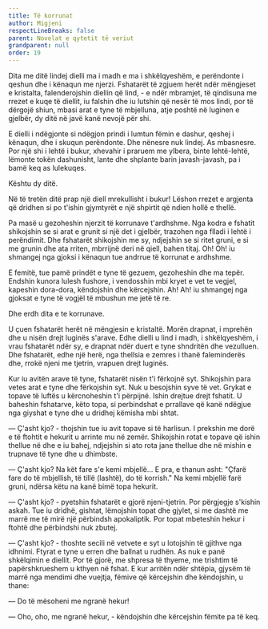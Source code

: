 ```yaml
---
title: Të korrunat
author: Migjeni
respectLineBreaks: false
parent: Novelat e qytetit të veriut
grandparent: null
order: 19
---
```



Dita me ditë lindej dielli ma i madh e ma i shkëlqyeshëm,
e perëndonte i qeshun dhe i kënaqun me njerzi.
Fshatarët të zgjuem herët ndër mëngjeset e kristalta,
falenderojshin diellin që lind, - e ndër mbramjet, të qindisuna
me rrezet e kuqe të diellit, iu falshin dhe iu lutshin që nesër
të mos lindi, por të dërgojë shiun, mbasi arat e tyne të mbjelluna,
atje poshtë në luginen e gjelbër, dy ditë në javë kanë nevojë për shi.

E dielli i ndëgjonte si ndëgjon prindi i lumtun fëmin e dashur,
qeshej i kënaqun, dhe i skuqun perëndonte. Dhe nënesre nuk
lindej. As mbasnesre. Por një shi i lehtë i bukur, xhevahir i
praruem me ylbera, binte lehtë-lehtë, lëmonte tokën dashunisht,
lante dhe shplante barin javash-javash, pa i bamë keq as lulekuqes.

Kështu dy ditë.

Në të tretën ditë prap një diell mrekullisht i bukur! Lëshon rrezet
e argjenta që dridhen si po t'ishin gjymtyrët e një shpirtit
që ndien hollë e thellë.

Pa masë u gezoheshin njerzit të korrunave t'ardhshme. Nga
kodra e fshatit shikojshin se si arat e grunit si një det i gjelbër,
trazohen nga flladi i lehtë i perëndimit. Dhe fshatarët shikojshin
me sy, ndjejshin se si ritet gruni, e si me grunin dhe ata rriten,
mbrrijnë deri në qiell, bahen titaj. Oh! Oh! iu shmangej nga gjoksi
i kënaqun tue andrrue të korrunat e ardhshme.

E femitë, tue pamë prindët e tyne të gezuem, gezoheshin dhe
ma tepër. Endshin kunora lulesh fushore, i vendosshin mbi kryet e
vet te vegjel, kapeshin dora-dora, këndojshin dhe kërcejshin.
Ah! Ah! iu shmangej nga gjoksat e tyne të vogjël të mbushun me
jetë të re.

Dhe erdh dita e te korrunave.


U çuen fshatarët herët në mëngjesin e kristaltë. Morën drapnat,
i mprehën dhe u nisën drejt luginës s'arave. Edhe dielli u lind
i madh, i shkëlqyeshëm, i vrau fshatarët ndër sy, e drapnat ndër
duert e tyne shndritën dhe vezulluen. Dhe fshatarët, edhe një
herë, nga thellsia e zemres i thanë faleminderës dhe, rrokë njeni
me tjetrin, vrapuen drejt luginës.

Kur iu avitën arave të tyne, fshatarët nisën t'i fërkojnë syt.
Shikojshin para vetes arat e tyne dhe fërkojshin syt. Nuk u
besojshin syve të vet. Grykat e topave të luftës u kërcnoheshin t'i
përpijnë. Ishin drejtue drejt fshatit. U baheshin fshatarve, këto
topa, si perbindshat e prrallave që kanë ndëgjue nga giyshat e
tyne dhe u dridhej këmisha mbi shtat.

— Ç'asht kjo? - thojshin tue iu avit topave si të harlisun. I prekshin
me dorë e të ftohtit e hekurit u arrinte mu në zemër.
Shikojshin rotat e topave që ishin thellue në dhe e iu bahej,
ndjejshin si ato rota jane thellue dhe në mishin e trupnave të tyne
dhe u dhimbste.

— Ç'asht kjo? Na kët fare s'e kemi mbjellë... E pra, e thanun asht:
"Çfarë fare do të mbjellish, të tillë (lashtë), do të korrish."
Na kemi mbjellë farë gruni, ndërsa këtu na kanë bimë topa hekurit.

— Ç'asht kjo? - pyetshin fshatarët e gjorë njeni-tjetrin. Por
përgjegje s'kishin askah. Tue iu dridhë, gishtat, lëmojshin topat
dhe gjylet, si me dashtë me marrë me të mirë një përbindsh apokaliptik.
Por topat mbeteshin hekur i ftohtë dhe përbindshi nuk zbutej.

— Ç'asht kjo? - thoshte secili në vetvete e syt u lotojshin të
gjithve nga idhnimi. Ftyrat e tyne u erren dhe ballnat u rudhën.
As nuk e panë shkëlqimin e diellit. Por të gjorë, me shpresa të
thyeme, me trishtim të papërshkrueshem u kthyen në fshat. E kur
arritën ndër shtëpia, gjysëm të marrë nga mendimi dhe vuejtja,
fëmive që kërcejshin dhe këndojshin, u thane:

— Do të mësoheni me ngranë hekur!

— Oho, oho, me ngranë hekur, - këndojshin dhe kërcejshin fëmite
pa të keq.